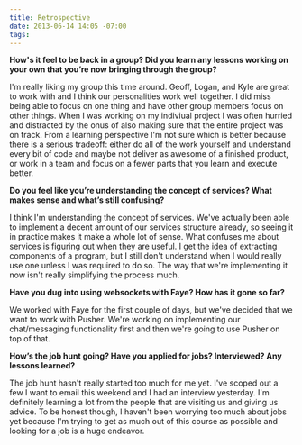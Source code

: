 ```yaml
---
title: Retrospective
date: 2013-06-14 14:05 -07:00
tags: 
---
```


<b> How's it feel to be back in a group? Did you learn any lessons working on your own that you’re now bringing through the group? </b>

I'm really liking my group this time around.  Geoff, Logan, and Kyle are great to work with and I think our personalities work well together.  I did miss being able to focus on one thing and have other group members focus on other things. When I was working on my indiviual project I was often hurried and distracted by the onus of also making sure that the entire project was on track.  From a learning perspective I'm not sure which is better because there is a serious tradeoff: either do all of the work yourself and understand every bit of code and maybe not deliver as awesome of a finished product, or work in a team and focus on a fewer parts that you learn and execute better.  

<b> Do you feel like you’re understanding the concept of services? What makes sense and what’s still confusing? </b>

I think I'm understanding the concept of services. We've actually been able to implement a decent amount of our services structure already, so seeing it in practice makes it make a whole lot of sense.  What confuses me about services is figuring out when they are useful.  I get the idea of extracting components of a program, but I still don't understand when I would really use one unless I was required to do so.  The way that we're implementing it now isn't really simplifying the process much.

<b> Have you dug into using websockets with Faye? How has it gone so far? </b>

We worked with Faye for the first couple of days, but we've decided that we want to work with Pusher. We're working on implementing our chat/messaging functionality first and then we're going to use Pusher on top of that.


<b> How’s the job hunt going? Have you applied for jobs? Interviewed? Any lessons learned? </b>

The job hunt hasn't really started too much for me yet.  I've scoped out a few I want to email this weekend and I had an interview yesterday.  I'm definitely learning a lot from the people that are visiting us and giving us advice.  To be honest though, I haven't been worrying too much about jobs yet because I'm trying to get as much out of this course as possible and looking for a job is a huge endeavor.  